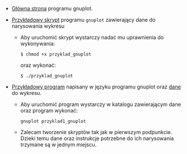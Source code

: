 * [Główna strona](http://www.gnuplot.info/) programu gnuplot.

* [Przykładowy skrypt](---ThisDir---/przyklad_gnuplot) programu `gnuplot` zawierający dane do narysowania wykresu
  * Aby uruchomić skrypt wystarczy nadać mu uprawnienia do wykonywania:
    
    `$ chmod +x przyklad_gnuplot`
	  
    oraz wykonać:

    `$ ./przyklad_gnuplot`

* [Przykładowy program](---ThisDir---/przyklad1_gnuplot) napisany w języku programu gnuplot oraz [dane](---ThisDir---/dane) do wykresu.
  * Aby uruchomić program wystarczy w katalogu zawierającym dane oraz program wykonać:
	  
    `gnuplot przyklad1_gnuplot`
  * Zalecam tworzenie skryptów tak jak w pierwszym podpunkcie. Dzieki temu dane oraz instrukcje 
	  potrzebne do ich narysowania trzymane są w jednym miejscu. 
